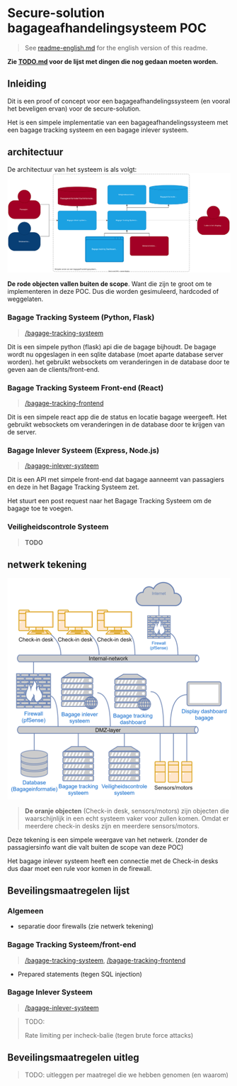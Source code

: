 # Secure-solution bagageafhandelingsysteem POC

> See  [readme-english.md](/readme-english.md) for the english version of this readme.


**Zie [TODO.md](/TODO.md) voor de lijst met dingen die nog gedaan moeten worden.**

## Inleiding

Dit is een proof of concept voor een bagageafhandelingssysteem (en vooral het beveligen ervan) voor de secure-solution.

Het is een simpele implementatie van een bagageafhandelingssysteem met een bagage tracking systeem en een bagage inlever systeem.

## architectuur

De architectuur van het systeem is als volgt:
![architectuur](DocumentatieResources/c4-bagageafhandeling.svg)

**De rode objecten vallen buiten de scope**. Want die zijn te groot om te implementeren in deze POC. Dus die worden gesimuleerd, hardcoded of weggelaten.

### Bagage Tracking Systeem (Python, Flask)

> [/bagage-tracking-systeem](/bagage-tracking-systeem)

Dit is een simpele python (flask) api die de bagage bijhoudt. De bagage wordt nu opgeslagen in een sqlite database (moet aparte database server worden). het gebruikt websockets om veranderingen in de database door te geven aan de clients/front-end.

### Bagage Tracking Systeem Front-end (React)

> [/bagage-tracking-frontend](/bagage-tracking-frontend)

Dit is een simpele react app die de status en locatie bagage weergeeft. Het gebruikt websockets om veranderingen in de database door te krijgen van de server.

### Bagage Inlever Systeem (Express, Node.js)

> [/bagage-inlever-systeem](/bagage-inlever-systeem)

Dit is een API met simpele front-end dat bagage aanneemt van passagiers en deze in het Bagage Tracking Systeem zet.

Het stuurt een post request naar het Bagage Tracking Systeem om de bagage toe te voegen.

### Veiligheidscontrole Systeem

> **TODO**

## netwerk tekening

![netwerk tekening](DocumentatieResources/netwerk-bagageafhandeling.png)

> **De oranje objecten** (Check-in desk, sensors/motors) zijn objecten die waarschijnlijk in een echt systeem vaker voor zullen komen. Omdat er meerdere check-in desks zijn en meerdere sensors/motors.

Deze tekening is een simpele weergave van het netwerk. (zonder de passagiersinfo want die valt buiten de scope van deze POC)

Het bagage inlever systeem heeft een connectie met de Check-in desks dus daar moet een rule voor komen in de firewall.

## Beveilingsmaatregelen lijst

### Algemeen

- separatie door firewalls (zie netwerk tekening)

### Bagage Tracking Systeem/front-end

> [/bagage-tracking-systeem](/bagage-tracking-systeem), [/bagage-tracking-frontend](/bagage-tracking-frontend)

- Prepared statements (tegen SQL injection)

### Bagage Inlever Systeem

> [/bagage-inlever-systeem](/bagage-inlever-systeem)

> TODO:
>
> Rate limiting per incheck-balie (tegen brute force attacks)

## Beveilingsmaatregelen uitleg

> TODO: uitleggen per maatregel die we hebben genomen (en waarom)

